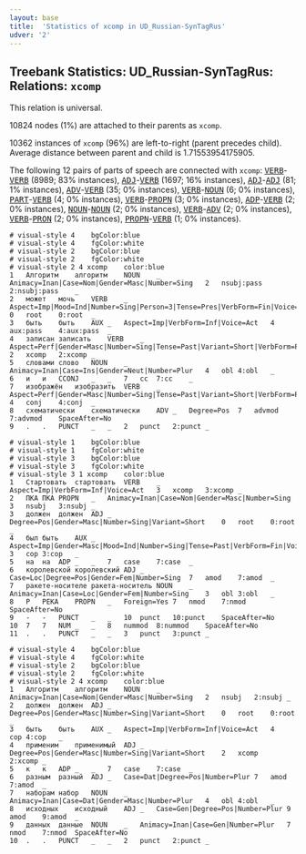 ```yaml
---
layout: base
title:  'Statistics of xcomp in UD_Russian-SynTagRus'
udver: '2'
---
```


## Treebank Statistics: UD_Russian-SynTagRus: Relations: `xcomp`

This relation is universal.

10824 nodes (1%) are attached to their parents as `xcomp`.

10362 instances of `xcomp` (96%) are left-to-right (parent precedes child).
Average distance between parent and child is 1.71553954175905.

The following 12 pairs of parts of speech are connected with `xcomp`: <tt><a href="ru_syntagrus-pos-VERB.html">VERB</a></tt>-<tt><a href="ru_syntagrus-pos-VERB.html">VERB</a></tt> (8989; 83% instances), <tt><a href="ru_syntagrus-pos-ADJ.html">ADJ</a></tt>-<tt><a href="ru_syntagrus-pos-VERB.html">VERB</a></tt> (1697; 16% instances), <tt><a href="ru_syntagrus-pos-ADJ.html">ADJ</a></tt>-<tt><a href="ru_syntagrus-pos-ADJ.html">ADJ</a></tt> (81; 1% instances), <tt><a href="ru_syntagrus-pos-ADV.html">ADV</a></tt>-<tt><a href="ru_syntagrus-pos-VERB.html">VERB</a></tt> (35; 0% instances), <tt><a href="ru_syntagrus-pos-VERB.html">VERB</a></tt>-<tt><a href="ru_syntagrus-pos-NOUN.html">NOUN</a></tt> (6; 0% instances), <tt><a href="ru_syntagrus-pos-PART.html">PART</a></tt>-<tt><a href="ru_syntagrus-pos-VERB.html">VERB</a></tt> (4; 0% instances), <tt><a href="ru_syntagrus-pos-VERB.html">VERB</a></tt>-<tt><a href="ru_syntagrus-pos-PROPN.html">PROPN</a></tt> (3; 0% instances), <tt><a href="ru_syntagrus-pos-ADP.html">ADP</a></tt>-<tt><a href="ru_syntagrus-pos-VERB.html">VERB</a></tt> (2; 0% instances), <tt><a href="ru_syntagrus-pos-NOUN.html">NOUN</a></tt>-<tt><a href="ru_syntagrus-pos-NOUN.html">NOUN</a></tt> (2; 0% instances), <tt><a href="ru_syntagrus-pos-VERB.html">VERB</a></tt>-<tt><a href="ru_syntagrus-pos-ADV.html">ADV</a></tt> (2; 0% instances), <tt><a href="ru_syntagrus-pos-VERB.html">VERB</a></tt>-<tt><a href="ru_syntagrus-pos-PRON.html">PRON</a></tt> (2; 0% instances), <tt><a href="ru_syntagrus-pos-PROPN.html">PROPN</a></tt>-<tt><a href="ru_syntagrus-pos-VERB.html">VERB</a></tt> (1; 0% instances).


~~~ conllu
# visual-style 4	bgColor:blue
# visual-style 4	fgColor:white
# visual-style 2	bgColor:blue
# visual-style 2	fgColor:white
# visual-style 2 4 xcomp	color:blue
1	Алгоритм	алгоритм	NOUN	_	Animacy=Inan|Case=Nom|Gender=Masc|Number=Sing	2	nsubj:pass	2:nsubj:pass	_
2	может	мочь	VERB	_	Aspect=Imp|Mood=Ind|Number=Sing|Person=3|Tense=Pres|VerbForm=Fin|Voice=Act	0	root	0:root	_
3	быть	быть	AUX	_	Aspect=Imp|VerbForm=Inf|Voice=Act	4	aux:pass	4:aux:pass	_
4	записан	записать	VERB	_	Aspect=Perf|Gender=Masc|Number=Sing|Tense=Past|Variant=Short|VerbForm=Part|Voice=Pass	2	xcomp	2:xcomp	_
5	словами	слово	NOUN	_	Animacy=Inan|Case=Ins|Gender=Neut|Number=Plur	4	obl	4:obl	_
6	и	и	CCONJ	_	_	7	cc	7:cc	_
7	изображён	изобразить	VERB	_	Aspect=Perf|Gender=Masc|Number=Sing|Tense=Past|Variant=Short|VerbForm=Part|Voice=Pass	4	conj	4:conj	_
8	схематически	схематически	ADV	_	Degree=Pos	7	advmod	7:advmod	SpaceAfter=No
9	.	.	PUNCT	_	_	2	punct	2:punct	_

~~~


~~~ conllu
# visual-style 1	bgColor:blue
# visual-style 1	fgColor:white
# visual-style 3	bgColor:blue
# visual-style 3	fgColor:white
# visual-style 3 1 xcomp	color:blue
1	Стартовать	стартовать	VERB	_	Aspect=Imp|VerbForm=Inf|Voice=Act	3	xcomp	3:xcomp	_
2	ПКА	ПКА	PROPN	_	Animacy=Inan|Case=Nom|Gender=Masc|Number=Sing	3	nsubj	3:nsubj	_
3	должен	должен	ADJ	_	Degree=Pos|Gender=Masc|Number=Sing|Variant=Short	0	root	0:root	_
4	был	быть	AUX	_	Aspect=Imp|Gender=Masc|Mood=Ind|Number=Sing|Tense=Past|VerbForm=Fin|Voice=Act	3	cop	3:cop	_
5	на	на	ADP	_	_	7	case	7:case	_
6	королевской	королевский	ADJ	_	Case=Loc|Degree=Pos|Gender=Fem|Number=Sing	7	amod	7:amod	_
7	ракете-носителе	ракета-носитель	NOUN	_	Animacy=Inan|Case=Loc|Gender=Fem|Number=Sing	3	obl	3:obl	_
8	Р	РЕКА	PROPN	_	Foreign=Yes	7	nmod	7:nmod	SpaceAfter=No
9	-	-	PUNCT	_	_	10	punct	10:punct	SpaceAfter=No
10	7	7	NUM	_	_	8	nummod	8:nummod	SpaceAfter=No
11	.	.	PUNCT	_	_	3	punct	3:punct	_

~~~


~~~ conllu
# visual-style 4	bgColor:blue
# visual-style 4	fgColor:white
# visual-style 2	bgColor:blue
# visual-style 2	fgColor:white
# visual-style 2 4 xcomp	color:blue
1	Алгоритм	алгоритм	NOUN	_	Animacy=Inan|Case=Nom|Gender=Masc|Number=Sing	2	nsubj	2:nsubj	_
2	должен	должен	ADJ	_	Degree=Pos|Gender=Masc|Number=Sing|Variant=Short	0	root	0:root	_
3	быть	быть	AUX	_	Aspect=Imp|VerbForm=Inf|Voice=Act	4	cop	4:cop	_
4	применим	применимый	ADJ	_	Degree=Pos|Gender=Masc|Number=Sing|Variant=Short	2	xcomp	2:xcomp	_
5	к	к	ADP	_	_	7	case	7:case	_
6	разным	разный	ADJ	_	Case=Dat|Degree=Pos|Number=Plur	7	amod	7:amod	_
7	наборам	набор	NOUN	_	Animacy=Inan|Case=Dat|Gender=Masc|Number=Plur	4	obl	4:obl	_
8	исходных	исходный	ADJ	_	Case=Gen|Degree=Pos|Number=Plur	9	amod	9:amod	_
9	данных	данные	NOUN	_	Animacy=Inan|Case=Gen|Number=Plur	7	nmod	7:nmod	SpaceAfter=No
10	.	.	PUNCT	_	_	2	punct	2:punct	_

~~~


